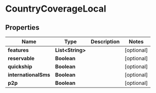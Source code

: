 

# CountryCoverageLocal


## Properties

| Name | Type | Description | Notes |
|------------ | ------------- | ------------- | -------------|
|**features** | **List&lt;String&gt;** |  |  [optional] |
|**reservable** | **Boolean** |  |  [optional] |
|**quickship** | **Boolean** |  |  [optional] |
|**internationalSms** | **Boolean** |  |  [optional] |
|**p2p** | **Boolean** |  |  [optional] |



